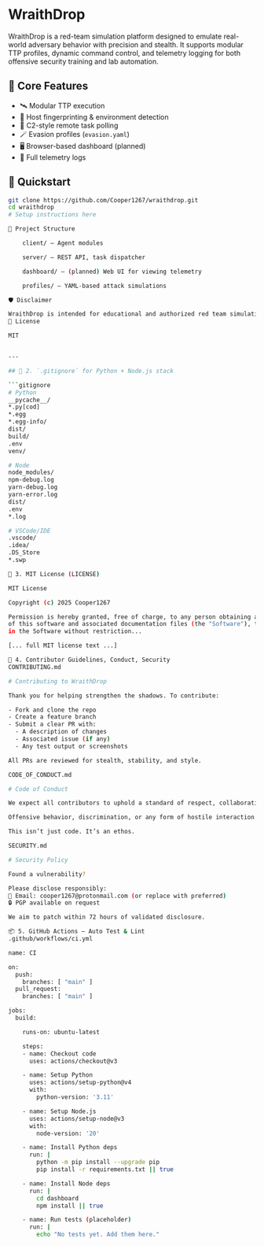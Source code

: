 # WraithDrop

WraithDrop is a red-team simulation platform designed to emulate real-world adversary behavior with precision and stealth. It supports modular TTP profiles, dynamic command control, and telemetry logging for both offensive security training and lab automation.

## 🧠 Core Features

- 🛰️ Modular TTP execution
- 🧬 Host fingerprinting & environment detection
- 📡 C2-style remote task polling
- 🪄 Evasion profiles (`evasion.yaml`)
- 🖥️ Browser-based dashboard (planned)
- 📖 Full telemetry logs

## 🚀 Quickstart

```bash
git clone https://github.com/Cooper1267/wraithdrop.git
cd wraithdrop
# Setup instructions here

📂 Project Structure

    client/ – Agent modules

    server/ – REST API, task dispatcher

    dashboard/ – (planned) Web UI for viewing telemetry

    profiles/ – YAML-based attack simulations

🛡️ Disclaimer

WraithDrop is intended for educational and authorized red team simulation only. Unauthorized use is strictly forbidden.
📜 License

MIT


---

## 🧹 2. `.gitignore` for Python + Node.js stack

```gitignore
# Python
__pycache__/
*.py[cod]
*.egg
*.egg-info/
dist/
build/
.env
venv/

# Node
node_modules/
npm-debug.log
yarn-debug.log
yarn-error.log
dist/
.env
*.log

# VSCode/IDE
.vscode/
.idea/
.DS_Store
*.swp

🔐 3. MIT License (LICENSE)

MIT License

Copyright (c) 2025 Cooper1267

Permission is hereby granted, free of charge, to any person obtaining a copy
of this software and associated documentation files (the "Software"), to deal
in the Software without restriction...

[... full MIT license text ...]

🧠 4. Contributor Guidelines, Conduct, Security
CONTRIBUTING.md

# Contributing to WraithDrop

Thank you for helping strengthen the shadows. To contribute:

- Fork and clone the repo
- Create a feature branch
- Submit a clear PR with:
  - A description of changes
  - Associated issue (if any)
  - Any test output or screenshots

All PRs are reviewed for stealth, stability, and style.

CODE_OF_CONDUCT.md

# Code of Conduct

We expect all contributors to uphold a standard of respect, collaboration, and discretion.

Offensive behavior, discrimination, or any form of hostile interaction will result in immediate removal from the project.

This isn’t just code. It’s an ethos.

SECURITY.md

# Security Policy

Found a vulnerability?

Please disclose responsibly:
📧 Email: cooper1267@protonmail.com (or replace with preferred)
🔒 PGP available on request

We aim to patch within 72 hours of validated disclosure.

📦 5. GitHub Actions – Auto Test & Lint
.github/workflows/ci.yml

name: CI

on:
  push:
    branches: [ "main" ]
  pull_request:
    branches: [ "main" ]

jobs:
  build:

    runs-on: ubuntu-latest

    steps:
    - name: Checkout code
      uses: actions/checkout@v3

    - name: Setup Python
      uses: actions/setup-python@v4
      with:
        python-version: '3.11'

    - name: Setup Node.js
      uses: actions/setup-node@v3
      with:
        node-version: '20'

    - name: Install Python deps
      run: |
        python -m pip install --upgrade pip
        pip install -r requirements.txt || true

    - name: Install Node deps
      run: |
        cd dashboard
        npm install || true

    - name: Run tests (placeholder)
      run: |
        echo "No tests yet. Add them here."
